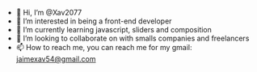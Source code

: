 - 👋 Hi, I’m @Xav2077
- 👀 I’m interested in being a front-end developer
- 🌱 I’m currently learning javascript, sliders and composition
- 💞️ I’m looking to collaborate on with smalls companies and freelancers
- 📫 How to reach me, you can reach me for my gmail: jaimexav54@gmail.com 

<!---
Xav2077/Xav2077 is a ✨ special ✨ repository because its `README.md` (this file) appears on your GitHub profile.
You can click the Preview link to take a look at your changes.
--->
